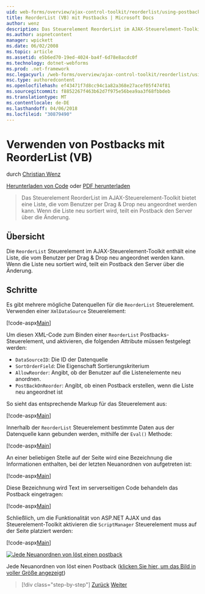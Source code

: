 ```yaml
---
uid: web-forms/overview/ajax-control-toolkit/reorderlist/using-postbacks-with-reorderlist-vb
title: ReorderList (VB) mit Postbacks | Microsoft Docs
author: wenz
description: Das Steuerelement ReorderList im AJAX-Steuerelement-Toolkit bietet eine Liste, die vom Benutzer per Drag & Drop neu angeordnet werden kann. Wenn die Liste neu sortiert wird, eine Bestellung...
ms.author: aspnetcontent
manager: wpickett
ms.date: 06/02/2008
ms.topic: article
ms.assetid: e5b6ed70-19ed-4024-ba4f-6d78e8acdc0f
ms.technology: dotnet-webforms
ms.prod: .net-framework
msc.legacyurl: /web-forms/overview/ajax-control-toolkit/reorderlist/using-postbacks-with-reorderlist-vb
msc.type: authoredcontent
ms.openlocfilehash: ef43471f7d8cc94c1a82a368e27acef05f474f81
ms.sourcegitcommit: f8852267f463b62d7f975e56bea9aa3f68fbbdeb
ms.translationtype: MT
ms.contentlocale: de-DE
ms.lasthandoff: 04/06/2018
ms.locfileid: "30879490"
---
```

<a name="using-postbacks-with-reorderlist-vb"></a>Verwenden von Postbacks mit ReorderList (VB)
====================
durch [Christian Wenz](https://github.com/wenz)

[Herunterladen von Code](http://download.microsoft.com/download/9/3/f/93f8daea-bebd-4821-833b-95205389c7d0/ReorderList4.vb.zip) oder [PDF herunterladen](http://download.microsoft.com/download/2/d/c/2dc10e34-6983-41d4-9c08-f78f5387d32b/reorderlist4VB.pdf)

> Das Steuerelement ReorderList im AJAX-Steuerelement-Toolkit bietet eine Liste, die vom Benutzer per Drag & Drop neu angeordnet werden kann. Wenn die Liste neu sortiert wird, teilt ein Postback den Server über die Änderung.


## <a name="overview"></a>Übersicht

Die `ReorderList` Steuerelement im AJAX-Steuerelement-Toolkit enthält eine Liste, die vom Benutzer per Drag & Drop neu angeordnet werden kann. Wenn die Liste neu sortiert wird, teilt ein Postback den Server über die Änderung.

## <a name="steps"></a>Schritte

Es gibt mehrere mögliche Datenquellen für die `ReorderList` Steuerelement. Verwenden einer `XmlDataSource` Steuerelement:

[!code-aspx[Main](using-postbacks-with-reorderlist-vb/samples/sample1.aspx)]

Um diesen XML-Code zum Binden einer `ReorderList` Postbacks-Steuerelement, und aktivieren, die folgenden Attribute müssen festgelegt werden:

- `DataSourceID`: Die ID der Datenquelle
- `SortOrderField`: Die Eigenschaft Sortierungskriterium
- `AllowReorder`: Angibt, ob der Benutzer auf die Listenelemente neu anordnen.
- `PostBackOnReorder`: Angibt, ob einen Postback erstellen, wenn die Liste neu angeordnet ist

So sieht das entsprechende Markup für das Steuerelement aus:

[!code-aspx[Main](using-postbacks-with-reorderlist-vb/samples/sample2.aspx)]

Innerhalb der `ReorderList` Steuerelement bestimmte Daten aus der Datenquelle kann gebunden werden, mithilfe der `Eval()` Methode:

[!code-aspx[Main](using-postbacks-with-reorderlist-vb/samples/sample3.aspx)]

An einer beliebigen Stelle auf der Seite wird eine Bezeichnung die Informationen enthalten, bei der letzten Neuanordnen von aufgetreten ist:

[!code-aspx[Main](using-postbacks-with-reorderlist-vb/samples/sample4.aspx)]

Diese Bezeichnung wird Text im serverseitigen Code behandeln das Postback eingetragen:

[!code-aspx[Main](using-postbacks-with-reorderlist-vb/samples/sample5.aspx)]

Schließlich, um die Funktionalität von ASP.NET AJAX und das Steuerelement-Toolkit aktivieren die `ScriptManager` Steuerelement muss auf der Seite platziert werden:

[!code-aspx[Main](using-postbacks-with-reorderlist-vb/samples/sample6.aspx)]


[![Jede Neuanordnen von löst einen postback](using-postbacks-with-reorderlist-vb/_static/image2.png)](using-postbacks-with-reorderlist-vb/_static/image1.png)

Jede Neuanordnen von löst einen Postback ([klicken Sie hier, um das Bild in voller Größe angezeigt](using-postbacks-with-reorderlist-vb/_static/image3.png))

> [!div class="step-by-step"]
> [Zurück](drag-and-drop-via-reorderlist-cs.md)
> [Weiter](drag-and-drop-via-reorderlist-vb.md)

